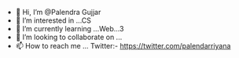 - 👋 Hi, I’m @Palendra Gujjar
- 👀 I’m interested in ...CS
- 🌱 I’m currently learning ...Web...3
- 💞️ I’m looking to collaborate on ...
- 📫 How to reach me ... Twitter:- https://twitter.com/palendarriyana

<!---
Palendra123/Palendra123 is a ✨ special ✨ repository because its `README.md` (this file) appears on your GitHub profile.
You can click the Preview link to take a look at your changes.
--->
